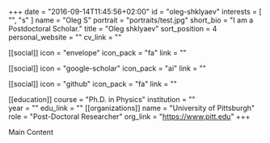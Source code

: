 +++
date = "2016-09-14T11:45:56+02:00"
id = "oleg-shklyaev"
interests = [ "", "s" ]
name = "Oleg S"
portrait = "portraits/test.jpg"
short_bio = "I am a Postdoctoral Scholar."
title = "Oleg shklyaev"
sort_position = 4
personal_website = ""
cv_link = ""

[[social]]
    icon = "envelope"
    icon_pack = "fa"
    link = ""

[[social]]
    icon = "google-scholar"
    icon_pack = "ai"
    link = ""

[[social]]
    icon = "github"
    icon_pack = "fa"
    link = ""

[[education]]
    course = "Ph.D. in Physics"
    institution = ""  
    year = ""
    edu_link = ""
[[organizations]]
    name = "University of Pittsburgh"
    role = "Post-Doctoral Researcher"
    org_link = "https://www.pitt.edu"
+++

Main Content
